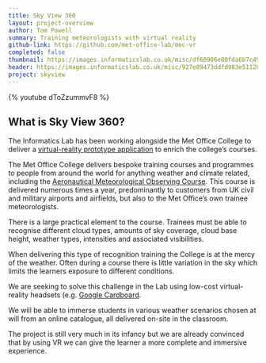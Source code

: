 ```yaml
---
title: Sky View 360
layout: project-overview
author: Tom Powell
summary: Training meteorologists with virtual reality
github-link: https://github.com/met-office-lab/moc-vr
completed: false
thumbnail: https://images.informaticslab.co.uk/misc/df60906e80fda6b7c49e6fc7c1bf1506.png
header: https://images.informaticslab.co.uk/misc/927e89473ddfd983e511288648da84d6.JPG
project: skyview
---
```


{% youtube dToZzummvF8 %}
  
## What is Sky View 360? 
  
The Informatics Lab has been working alongside the Met Office College to deliver a <span data-proofer-ignore>[virtual-reality prototype application](http://moc-vr.informaticslab.co.uk/)</span> to enrich the college’s courses.

The Met Office College delivers bespoke training courses and programmes to people from around the world for anything weather and climate related, including the [Aeronautical Meteorological Observing Course](http://www.metoffice.gov.uk/training/aviation/observer/amo). This course is delivered numerous times a year, predominantly to customers from UK civil and military airports and airfields, but also to the Met Office’s own trainee meteorologists.  

There is a large practical element to the course. Trainees must be able to recognise different cloud types, amounts of sky coverage, cloud base height, weather types, intensities and associated visibilities.  

When delivering this type of recognition training the College is at the mercy of the weather. Often during a course there is little variation in the sky which limits the learners exposure to different conditions. 

We are seeking to solve this challenge in the Lab using low-cost virtual-reality headsets (e.g. [Google Cardboard](https://vr.google.com/cardboard/).  

We will be able to immerse students in various weather scenarios chosen at will from an online catalogue, all delivered on-site in the classroom.  

The project is still very much in its infancy but we are already convinced that by using VR we can give the learner a more complete and immersive experience.
